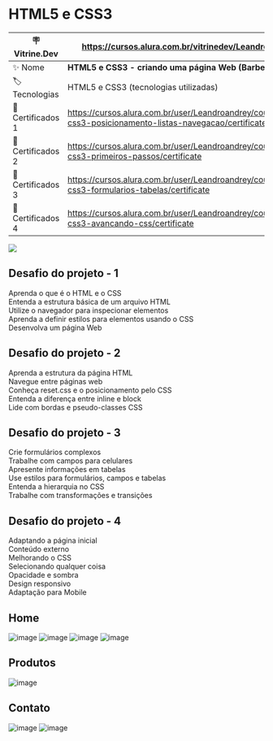 # HTML5 e CSS3
| :placard: Vitrine.Dev| https://cursos.alura.com.br/vitrinedev/Leandroandrey
| -------------  | --- |
| :sparkles: Nome        | **HTML5 e CSS3 - criando uma página Web (Barbearia Alura)**
| :label: Tecnologias |  HTML5 e CSS3 (tecnologias utilizadas)
| :rocket: Certificados 1       | https://cursos.alura.com.br/user/Leandroandrey/course/html5-css3-posicionamento-listas-navegacao/certificate
| :rocket: Certificados 2       | https://cursos.alura.com.br/user/Leandroandrey/course/html5-css3-primeiros-passos/certificate
| :rocket: Certificados 3       | https://cursos.alura.com.br/user/Leandroandrey/course/html5-css3-formularios-tabelas/certificate
| :rocket: Certificados 4       | https://cursos.alura.com.br/user/Leandroandrey/course/html5-css3-avancando-css/certificate

<!-- Inserir imagem com a #vitrinedev ao final do link -->
![](![Screenshot_4](https://user-images.githubusercontent.com/65931981/206862070-868e44b1-311a-45b4-8746-f853dd3b64b0.png)#vitrinedev)

## Desafio do projeto - 1

Aprenda o que é o HTML e o CSS<br />
Entenda a estrutura básica de um arquivo HTML<br />
Utilize o navegador para inspecionar elementos<br />
Aprenda a definir estilos para elementos usando o CSS<br />
Desenvolva um página Web<br />

## Desafio do projeto - 2

Aprenda a estrutura da página HTML<br />
Navegue entre páginas web<br />
Conheça reset.css e o posicionamento pelo CSS<br />
Entenda a diferença entre inline e block<br />
Lide com bordas e pseudo-classes CSS<br />

## Desafio do projeto - 3

Crie formulários complexos<br />
Trabalhe com campos para celulares<br />
Apresente informações em tabelas<br />
Use estilos para formulários, campos e tabelas<br />
Entenda a hierarquia no CSS<br />
Trabalhe com transformações e transições

## Desafio do projeto - 4

Adaptando a página inicial<br />
Conteúdo externo<br />
Melhorando o CSS<br />
Selecionando qualquer coisa<br />
Opacidade e sombra<br />
Design responsivo<br />
Adaptação para Mobile

## Home

![image](https://user-images.githubusercontent.com/65931981/209584300-4196a9bb-8fc3-4a1c-8738-d4c4bc4186e6.png)
![image](https://user-images.githubusercontent.com/65931981/209584319-7189f1a5-d04a-4eb0-803a-5b750004adbd.png)
![image](https://user-images.githubusercontent.com/65931981/209584339-f18e7c0e-9108-4f66-92b3-8872e6ae3b3d.png)
![image](https://user-images.githubusercontent.com/65931981/209584381-97d36a1a-89a8-4622-9b98-abe35c8b302d.png)

## Produtos

![image](https://user-images.githubusercontent.com/65931981/208199477-3a3d093f-d41f-422d-ba9d-d13932b73f39.png)

## Contato

![image](https://user-images.githubusercontent.com/65931981/209584457-be354442-dc3f-409b-8b5b-8cba1dc8d065.png)
![image](https://user-images.githubusercontent.com/65931981/209584472-43113a9a-3dcb-450d-965b-b4955930cc89.png)


